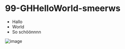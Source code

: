 # 99-GHHelloWorld-smeerws

- Hallo
- World
- So schöönnnn

![image](https://user-images.githubusercontent.com/28704310/156568180-d4655e61-7a92-43a8-a016-d8b59d70c49f.png)
